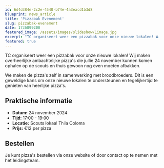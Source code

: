 ```yaml
---
id: 6d4d384e-2c2e-4540-b74e-4a3eacd1b3d8
blueprint: news_article
title: 'Pizzabak Evenement'
slug: pizzabak-evenement
date: 1736899200
featured_image: /assets/images/slideshow/1image.jpg
excerpt: "TC organiseert weer een pizzabak voor onze nieuwe lokalen! Wij maken overheerlijke ambachtelijke pizza's."
featured: true
---
```

TC organiseert weer een pizzabak voor onze nieuwe lokalen! Wij maken overheerlijke ambachtelijke pizza's die jullie 24 november kunnen komen ophalen op de scouts en thuis gewoon nog even moeten afbakken. 

We maken de pizza's zelf in samenwerking met broodbroeders. Dit is een geweldige kans om onze nieuwe lokalen te ondersteunen en tegelijkertijd te genieten van heerlijke pizza's.

## Praktische informatie

- **Datum:** 24 november 2024
- **Tijd:** 17:00 - 19:00
- **Locatie:** Scouts lokaal Thila Coloma
- **Prijs:** €12 per pizza

## Bestellen

Je kunt pizza's bestellen via onze website of door contact op te nemen met het leidingsteam.
